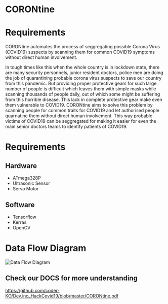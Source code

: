 # CORONtine

# Requirements
CORONtine automates the process of seggregating possible Corona Virus (COVID19) suspects by scanning them for common COVID19 symptoms without direct human involvement.

In tough times like this when the whole country is in lockdown state, there are many security personnels, junior resident doctors, police men are doing the job of quarantining probable corona virus suspects to save our country from this pandemic. But providing  proper protective gears for such large number of people is difficult which leaves them with simple masks while scanning thousands of people daily, out of which some might be suffering from this horrible disease. This lack in complete protective gear make even them vulnerable to COVID19. CORONtine aims to solve this problem by scanning people for common traits for COVID19 and let authorised people quarnatine them without direct human involvement. This way probable victims of COVID19 can be seggregated for making it easier for even the main senior doctors teams to identify patients of COVID19.

# Requirements
## Hardware
* ATmega328P
* Ultrasonic Sensor
* Servo Motor
## Software 
* Tensorflow
* Kerras
* OpenCV
# Data Flow Diagram
![Data Flow Diagram](https://github.com/coder-KO/Dev.ino_HackCovid19/blob/master/DFD.png)

## Check our DOCS for more understanding
https://github.com/coder-KO/Dev.ino_HackCovid19/blob/master/CORONtine.pdf
